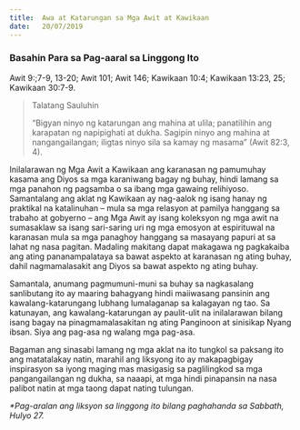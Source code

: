 ```yaml
---
title:  Awa at Katarungan sa Mga Awit at Kawikaan
date:   20/07/2019
---
```


### Basahin Para sa Pag-aaral sa Linggong Ito
Awit 9:;7-9, 13-20; Awit 101; Awit 146; Kawikaan 10:4; Kawikaan 13:23, 25; Kawikaan 30:7-9.

> <p>Talatang Sauluhin</p>
> “Bigyan ninyo ng katarungan ang mahina at ulila; panatilihin ang karapatan ng napipighati at dukha. Sagipin ninyo ang mahina at nangangailangan; iligtas ninyo sila sa kamay ng masama” (Awit 82:3, 4).

Inilalarawan ng Mga Awit a Kawikaan ang karanasan ng pamumuhay kasama ang Diyos sa mga karaniwang bagay ng buhay, hindi lamang sa mga panahon ng pagsamba o sa ibang mga gawaing relihiyoso. Samantalang ang aklat ng Kawikaan ay nag-aalok ng isang hanay ng praktikal na katalinuhan – mula sa mga relasyon at pamilya hanggang sa trabaho at gobyerno – ang Mga Awit ay isang koleksyon ng mga awit na sumasaklaw sa isang sari-saring uri ng mga emosyon at espirituwal na karanasan mula sa mga panaghoy hanggang sa masayang papuri at sa lahat ng nasa pagitan. Madaling makitang dapat makagawa ng pagkakaiba ang ating pananampalataya sa bawat aspekto at karanasan ng ating buhay, dahil nagmamalasakit ang Diyos sa bawat aspekto ng ating buhay.

Samantala, anumang pagmumuni-muni sa buhay sa nagkasalang sanlibutang ito ay maaring bahagyang hindi maiiwasang pansinin ang kawalang-katarungang lubhang lumalaganap sa kalagayan ng tao. Sa katunayan, ang kawalang-katarungan ay paulit-ulit na inilalarawan bilang isang bagay na pinagmamalasakitan ng ating Panginoon at sinisikap Nyang ibsan. Siya ang pag-asa ng walang mga pag-asa.

Bagaman ang sinasabi lamang ng mga aklat na ito tungkol sa paksang ito ang matatalakay natin, marahil ang liksyong ito ay makapagbigay inspirasyon sa iyong maging mas masigasig sa paglilingkod sa mga pangangailangan ng dukha, sa naaapi, at mga hindi pinapansin na nasa palibot natin at mga taong dapat nating tulungan.

_*Pag-aralan ang liksyon sa linggong ito bilang paghahanda sa Sabbath, Hulyo 27._